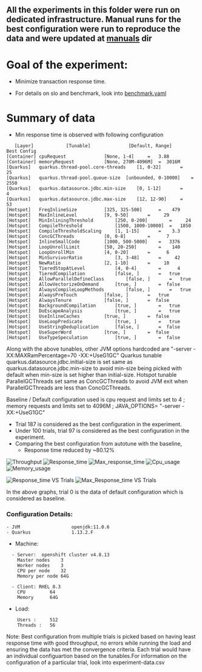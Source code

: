 ## All the experiments in this folder were run on dedicated infrastructure. Manual runs for the best configuration were run to reproduce the data and were updated at [manuals](manuals) dir

# Goal of the experiment:
- Minimize transaction response time.

- For details on slo and benchmark, look into [benchmark.yaml](benchmark.yaml)

# Summary of data
- Min response time is observed with following configuration
```
   [Layer]            [Tunable]              [Default, Range]      Best Config
[Container] cpuRequest				[None, 1-4]		=   3.88
[Container] memoryRequest			[None, 270M-4096M]	=  3016M
[Quarkus]   quarkus.thread-pool.core-threads	[1, 0-32]		=     25
[Quarkus]   quarkus.thread-pool.queue-size	[unbounded, 0-10000]	=   2550
[Quarkus]   quarkus.datasource.jdbc.min-size	[0, 1-12]		=      4
[Quarkus]   quarkus.datasource.jdbc.max-size	[12, 12-90]		=     53
[Hotspot]   FreqInlineSize			[325, 325-500]		=    479
[Hotspot]   MaxInlineLevel			[9, 9-50]		=     29
[Hotspot]   MinInliningThreshold		[250, 0-200]		=     24
[Hotspot]   CompileThreshold			[1500, 1000-10000]	=   1850
[Hotspot]   CompileThresholdScaling		[1, 1-15]		=    3.3
[Hotspot]   ConcGCThreads			[0, 0-8]		=      7
[Hotspot]   InlineSmallCode			[1000, 500-5000]	=   3376
[Hotspot]   LoopUnrollLimit			[50, 20-250]		=    140
[Hotspot]   LoopUnrollMin			[4, 0-20]		=      6
[Hotspot]   MinSurvivorRatio			[3, 3-48]		=     42
[Hotspot]   NewRatio				[2, 1-10]		=     10
[Hotspot]   TieredStopAtLevel			[4, 0-4]		=      4
[Hotspot]   TieredCompilation			[false, ]		=   true
[Hotspot]   AllowParallelDefineClass		[false, ]		=   true
[Hotspot]   AllowVectorizeOnDemand		[true, ]		=  false
[Hotspot]   AlwaysCompileLoopMethods		[false, ]		=   true
[Hotspot]   AlwaysPreTouch			[false, ]		=   true
[Hotspot]   AlwaysTenure			[false, ]		=  false
[Hotspot]   BackgroundCompilation		[true, ]		=   true
[Hotspot]   DoEscapeAnalysis			[true, ]		=   true
[Hotspot]   UseInlineCaches			[true, ]		=  false
[Hotspot]   UseLoopPredicate			[true, ]		=   true
[Hotspot]   UseStringDeduplication		[false, ]		=  false
[Hotspot]   UseSuperWord			[true, ]		=  false
[Hotspot]   UseTypeSpeculation			[true, ]		=  false

```
Along with the above tunables, other JVM options hardcoded are "-server -XX:MAXRamPercentage=70 -XX:+UseG1GC"
Quarkus tunable quarkus.datasource.jdbc.initial-size is set same as quarkus.datasource.jdbc.min-size to avoid min-size being picked with default when min-size is set higher than initial-size.
Hotspot tunable ParallelGCThreads set same as ConcGCThreads to avoid JVM exit when ParallelGCThreads are less than ConcGCThreads.

Baseline / Default configuration used is cpu request and limits set to 4 ; memory requests and limits set to 4096M ; JAVA_OPTIONS= "-server -XX:+UseG1GC"

- Trial 187 is considered as the best configuration in the experiment.
- Under 100 trials, trial 97 is considered as the best configuration in the experiment.
- Comparing the best configuration from autotune with the baseline, 
	- Response time reduced by ~80.12%

![Throughput](https://user-images.githubusercontent.com/17760990/139646364-355b352d-24ab-44d6-92a6-b4a8d349817d.png)
![Response_time](https://user-images.githubusercontent.com/17760990/139646372-2cffc205-d0b4-4947-8f03-f3cdfb35d126.png)
![Max_response_time](https://user-images.githubusercontent.com/17760990/139646381-85c6e4ed-e0c7-4319-9f60-51e8b18f0008.png)
![Cpu_usage](https://user-images.githubusercontent.com/17760990/139646400-b742f9a0-a11f-4916-b5ae-afb6184272fb.png)
![Memory_usage](https://user-images.githubusercontent.com/17760990/139646413-5bc8b68a-e5b4-4b42-a415-f7846dfca3ef.png)

![Response_time VS Trials](https://user-images.githubusercontent.com/17760990/139646277-ffaa05a5-3f69-42a0-aa7c-2f558b539a7d.png)
![Max_Response_time VS Trials](https://user-images.githubusercontent.com/17760990/139646283-9d561fe4-3833-450e-8dea-c0908db47c76.png)

In the above graphs, trial 0 is the data of default configuration which is considered as baseline.

### Configuration Details:
```
- JVM                   openjdk:11.0.6
- Quarkus               1.13.2.F
```
- Machine: 
```
  - Server:  openshift cluster v4.8.13
    Master nodes	3
    Worker nodes	3
    CPU per node	32
    Memory per node	64G

  - Client: RHEL 8.3
    CPU  		64
    Memory 		64G  
```
- Load: 
```
 	Users :		512
	Threads :	56
```


Note: Best configuration from multiple trials is picked based on having least response time with good throughput, no errors while running the load and ensuring the data has met the convergence criteria.
Each trial would have an individual configuartion based on the tunables.For information on the configuration of a particular trial, look into experiment-data.csv
